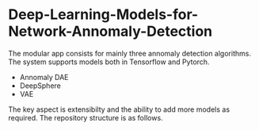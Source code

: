# Deep-Learning-Models-for-Network-Annomaly-Detection

The modular app consists for mainly three annomaly detection algorithms. The system supports models both in Tensorflow and Pytorch.

 - Annomaly DAE
 - DeepSphere
 - VAE

The key aspect is extensibilty and the ability to add more models as required. The repository structure is as follows.
